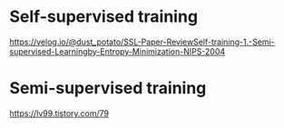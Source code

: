 # Self-supervised training
https://velog.io/@dust_potato/SSL-Paper-ReviewSelf-training-1.-Semi-supervised-Learningby-Entropy-Minimization-NIPS-2004

# Semi-supervised training
https://lv99.tistory.com/79
